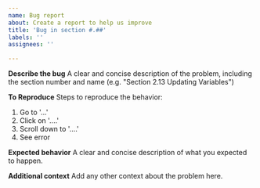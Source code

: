 ```yaml
---
name: Bug report
about: Create a report to help us improve
title: 'Bug in section #.##'
labels: ''
assignees: ''

---
```


**Describe the bug**
A clear and concise description of the problem, including the section number and name (e.g. "Section 2.13 Updating Variables")

**To Reproduce**
Steps to reproduce the behavior:
1. Go to '...'
2. Click on '....'
3. Scroll down to '....'
4. See error

**Expected behavior**
A clear and concise description of what you expected to happen.

**Additional context**
Add any other context about the problem here.
